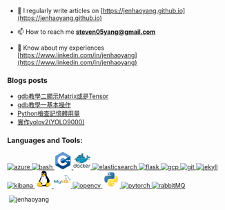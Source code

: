 - 📝 I regularly write articles on [https://jenhaoyang.github.io](https://jenhaoyang.github.io)

- 📫 How to reach me **steven05yang@gmail.com**

- 📄 Know about my experiences [https://www.linkedin.com/in/jenhaoyang](https://www.linkedin.com/in/jenhaoyang)

### Blogs posts
<!-- BLOG-POST-LIST:START -->
- [gdb教學二顯示Matrix或是Tensor](https://jenhaoyang.github.io//posts/gdb%E6%95%99%E5%AD%B8%E4%BA%8C%E9%A1%AF%E7%A4%BAmatrix%E6%88%96%E6%98%AFtensor/)
- [gdb教學一基本操作](https://jenhaoyang.github.io//posts/gdb%E6%95%99%E5%AD%B8%E4%B8%80%E5%9F%BA%E6%9C%AC%E6%93%8D%E4%BD%9C/)
- [Python檢查記憶體用量](https://jenhaoyang.github.io//posts/python%E6%AA%A2%E6%9F%A5%E8%A8%98%E6%86%B6%E9%AB%94%E7%94%A8%E9%87%8F/)
- [實作yolov2&lpar;YOLO9000&rpar;](https://jenhaoyang.github.io//posts/%E5%AF%A6%E4%BD%9Cyolov2/)
<!-- BLOG-POST-LIST:END -->


<h3 align="left">Languages and Tools:</h3>
<p align="left"> <a href="https://azure.microsoft.com/en-in/" target="_blank" rel="noreferrer"> <img src="https://www.vectorlogo.zone/logos/microsoft_azure/microsoft_azure-icon.svg" alt="azure" width="40" height="40"/> </a> <a href="https://www.gnu.org/software/bash/" target="_blank" rel="noreferrer"> <img src="https://www.vectorlogo.zone/logos/gnu_bash/gnu_bash-icon.svg" alt="bash" width="40" height="40"/> </a> <a href="https://www.w3schools.com/cpp/" target="_blank" rel="noreferrer"> <img src="https://raw.githubusercontent.com/devicons/devicon/master/icons/cplusplus/cplusplus-original.svg" alt="cplusplus" width="40" height="40"/> </a> <a href="https://www.docker.com/" target="_blank" rel="noreferrer"> <img src="https://raw.githubusercontent.com/devicons/devicon/master/icons/docker/docker-original-wordmark.svg" alt="docker" width="40" height="40"/> </a> <a href="https://www.elastic.co" target="_blank" rel="noreferrer"> <img src="https://www.vectorlogo.zone/logos/elastic/elastic-icon.svg" alt="elasticsearch" width="40" height="40"/> </a> <a href="https://flask.palletsprojects.com/" target="_blank" rel="noreferrer"> <img src="https://www.vectorlogo.zone/logos/pocoo_flask/pocoo_flask-icon.svg" alt="flask" width="40" height="40"/> </a> <a href="https://cloud.google.com" target="_blank" rel="noreferrer"> <img src="https://www.vectorlogo.zone/logos/google_cloud/google_cloud-icon.svg" alt="gcp" width="40" height="40"/> </a> <a href="https://git-scm.com/" target="_blank" rel="noreferrer"> <img src="https://www.vectorlogo.zone/logos/git-scm/git-scm-icon.svg" alt="git" width="40" height="40"/> </a> <a href="https://jekyllrb.com/" target="_blank" rel="noreferrer"> <img src="https://www.vectorlogo.zone/logos/jekyllrb/jekyllrb-icon.svg" alt="jekyll" width="40" height="40"/> </a> <a href="https://www.elastic.co/kibana" target="_blank" rel="noreferrer"> <img src="https://www.vectorlogo.zone/logos/elasticco_kibana/elasticco_kibana-icon.svg" alt="kibana" width="40" height="40"/> </a> <a href="https://www.linux.org/" target="_blank" rel="noreferrer"> <img src="https://raw.githubusercontent.com/devicons/devicon/master/icons/linux/linux-original.svg" alt="linux" width="40" height="40"/> </a> <a href="https://www.mysql.com/" target="_blank" rel="noreferrer"> <img src="https://raw.githubusercontent.com/devicons/devicon/master/icons/mysql/mysql-original-wordmark.svg" alt="mysql" width="40" height="40"/> </a> <a href="https://opencv.org/" target="_blank" rel="noreferrer"> <img src="https://www.vectorlogo.zone/logos/opencv/opencv-icon.svg" alt="opencv" width="40" height="40"/> </a> <a href="https://www.python.org" target="_blank" rel="noreferrer"> <img src="https://raw.githubusercontent.com/devicons/devicon/master/icons/python/python-original.svg" alt="python" width="40" height="40"/> </a> <a href="https://pytorch.org/" target="_blank" rel="noreferrer"> <img src="https://www.vectorlogo.zone/logos/pytorch/pytorch-icon.svg" alt="pytorch" width="40" height="40"/> </a> <a href="https://www.rabbitmq.com" target="_blank" rel="noreferrer"> <img src="https://www.vectorlogo.zone/logos/rabbitmq/rabbitmq-icon.svg" alt="rabbitMQ" width="40" height="40"/> </a> </p>

<p>&nbsp;<img align="center" src="https://github-readme-stats.vercel.app/api?username=jenhaoyang&show_icons=true&locale=en" alt="jenhaoyang" /></p>
